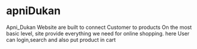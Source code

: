 # apniDukan
Apni_Dukan Website are built to connect Customer to products On the most basic level, site provide everything we need for online shopping. here User can login,search and 
also put product in cart
